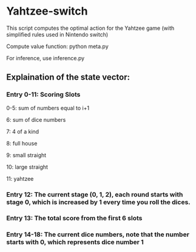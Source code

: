 # Yahtzee-switch
This script computes the optimal action for the Yahtzee game (with simplified rules used in Nintendo switch)


Compute value function: python meta.py

For inference, use inference.py

## Explaination of the state vector: 

### Entry 0-11: Scoring Slots
  
  0-5: sum of numbers equal to i+1
  
  6: sum of dice numbers
  
  7: 4 of a kind
  
  8: full house
  
  9: small straight
  
  10: large straight
  
  11: yahtzee
  
### Entry 12: The current stage (0, 1, 2), each round starts with stage 0, which is increased by 1 every time you roll the dices. 

### Entry 13: The total score from the first 6 slots

### Entry 14-18: The current dice numbers, note that the number starts with 0, which represents dice number 1
